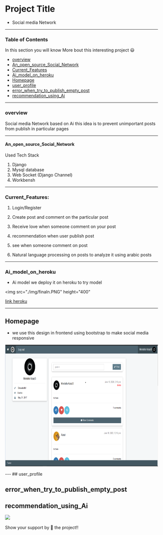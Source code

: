 # Project Title

 * Social media Network
 
---
### Table of Contents

In this section you will know More bout this interesting project :smiley:

- [overview](#overview)
- [An_open_source_Social_Network](#An_open_source_Social_Network)
- [Current_Features](#Current_Features)
- [Ai_model_on_heroku](#Ai_model_on_heroku)
- [Homepage](#Home_page)
- [user_profile](#user_profile)
- [error_when_try_to_publish_empty_post](#error_when_try_to_publish_empty_post)
- [recommendation_using_Ai ](#recommendation_using_Ai )


---

### overview

 Social media Network based on Ai this idea is to prevent unimportant posts from publish in particular pages 
 
---

#### An_open_source_Social_Network

Used Tech Stack

1. Django
2. Mysql database
3. Web Socket (Django Channel)
4. Workbensh
---

### Current_Features:

1. Login/Register

2. Create post and comment on the particular post

3. Receive love when someone comment on your post

4. recommendation when user publish post 

5. see when someone comment on post

5. Natural language processing on posts to analyze it using arabic posts

---

### Ai_model_on_heroku

* Ai model we deploy it on heroku to try model 

<p align = "center">
 
<img src="./img/finaln.PNG" height="400" 
 
</p>

[link heroku](https://posts-classification.herokuapp.com/)


---
## Homepage

* we use this design in frontend using bootstrap to make social media responsive 

<p align = "center">
<img src="./img/homepage.PNG" height="400">
</p>
---
## user_profile

## error_when_try_to_publish_empty_post

## recommendation_using_Ai 

<img src="screenshots/two.png" height="400">



Show your support by 🌟 the project!!
